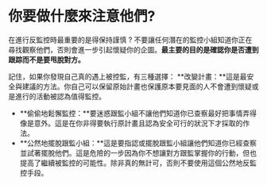 [Title]: # (你可以做什麼來注意他們?)
[Difficulty]: # (進階)
[Order]: # (2)

# 你要做什麼來注意他們?

在進行反監控時最重要的是得保持謹慎 ? 不要讓任何潛在的監控小組知道你正在尋找觀察他們，否則會進一步引起懷疑你的企圖。**最主要的目的是確認你是否遭到跟踪而不是要甩脫對方。**

記住，如果你發現自己真的遇上被控監，有三種選擇：
**改變計畫：**這是最安全與建議的方法。你自己可以保留原始計畫也保護原本要見面的人不會遭到懷疑或是進行的活動被認為值得監控。
* **偷偷地鬆懈監控：**要迷惑跟監小組不讓他們知道你已查察最好把事情弄得像是意外。這是在你非得要執行原計畫且認為安全可行的狀況下才採取的作法。
* **公然地擺脫跟監小組：**這是要指認或擺脫跟監小組讓他們知道你已經查察並試著擺脫他們。這是危險的一步因為你不想讓對方跟監掌握你的行動，但也提高了繼續被監控的可能性。除非真的無計可，否則不要使用這個公然地反監控手段。